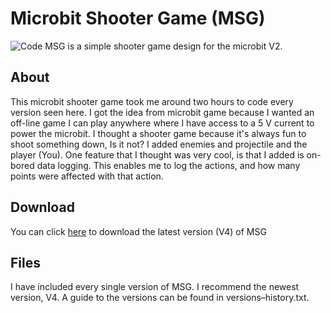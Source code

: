 # Microbit Shooter Game (MSG)
![Code](https://i.ibb.co/gJQsXQ9/Screenshot-from-2023-02-12-14-30-58.png)
MSG is a simple shooter game design for the microbit V2.

## About
This microbit shooter game took me around two hours to code every version seen here. I got the idea from microbit game because I wanted an off-line game I can play anywhere where I have access to a 5 V current to power the microbit. I thought a shooter game because it's always fun to shoot something down, Is it not? I added enemies and projectile and the player (You). One feature that I thought was very cool, is that I added is on-bored data logging. This enables me to log the actions, and how many points were affected with that action.
## Download
You can click [here](https://github.com/DevEatSleepRepeat/Microbit-Shooter-Game/blob/main/microbit-msgV4.hex?raw=true) to download the latest version (V4) of MSG

## Files
I have included every single version of MSG. I recommend the newest version, V4. A guide to the versions can be found in versions–history.txt.

